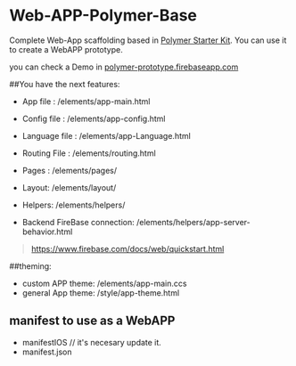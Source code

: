 # Web-APP-Polymer-Base
Complete Web-App scaffolding based in [Polymer Starter Kit](https://developers.google.com/web/tools/polymer-starter-kit/index?hl=en).
You can use it to create a WebAPP prototype.

you can check a Demo in [polymer-prototype.firebaseapp.com](polymer-prototype.firebaseapp.com)

##You have the next features:

* App file : /elements/app-main.html
* Config file   : /elements/app-config.html
* Language file : /elements/app-Language.html
* Routing File  : /elements/routing.html
* Pages : /elements/pages/
* Layout: /elements/layout/
* Helpers: /elements/helpers/

* Backend FireBase connection: /elements/helpers/app-server-behavior.html
> https://www.firebase.com/docs/web/quickstart.html

##theming:

* custom APP theme: /elements/app-main.ccs
* general App theme: /style/app-theme.html

## manifest to use as a WebAPP

* manifestIOS // it's necesary update it.
* manifest.json
